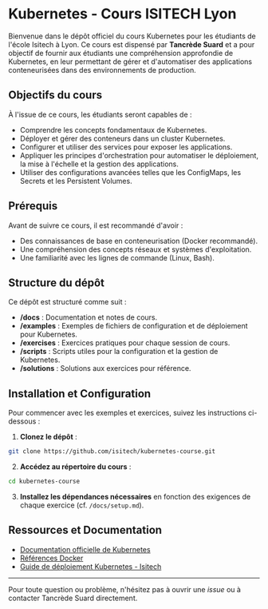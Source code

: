 # Kubernetes - Cours ISITECH Lyon

Bienvenue dans le dépôt officiel du cours Kubernetes pour les étudiants de l'école Isitech à Lyon. Ce cours est dispensé par **Tancrède Suard** et a pour objectif de fournir aux étudiants une compréhension approfondie de Kubernetes, en leur permettant de gérer et d'automatiser des applications conteneurisées dans des environnements de production.

## Objectifs du cours

À l'issue de ce cours, les étudiants seront capables de :

- Comprendre les concepts fondamentaux de Kubernetes.
- Déployer et gérer des conteneurs dans un cluster Kubernetes.
- Configurer et utiliser des services pour exposer les applications.
- Appliquer les principes d'orchestration pour automatiser le déploiement, la mise à l'échelle et la gestion des applications.
- Utiliser des configurations avancées telles que les ConfigMaps, les Secrets et les Persistent Volumes.

## Prérequis

Avant de suivre ce cours, il est recommandé d'avoir :

- Des connaissances de base en conteneurisation (Docker recommandé).
- Une compréhension des concepts réseaux et systèmes d'exploitation.
- Une familiarité avec les lignes de commande (Linux, Bash).

## Structure du dépôt

Ce dépôt est structuré comme suit :

- **/docs** : Documentation et notes de cours.
- **/examples** : Exemples de fichiers de configuration et de déploiement pour Kubernetes.
- **/exercises** : Exercices pratiques pour chaque session de cours.
- **/scripts** : Scripts utiles pour la configuration et la gestion de Kubernetes.
- **/solutions** : Solutions aux exercices pour référence.

## Installation et Configuration

Pour commencer avec les exemples et exercices, suivez les instructions ci-dessous :

1. **Clonez le dépôt** :
```bash
git clone https://github.com/isitech/kubernetes-course.git
```
2. **Accédez au répertoire du cours** :
```bash
cd kubernetes-course
```
3. **Installez les dépendances nécessaires** en fonction des exigences de chaque exercice (cf. `/docs/setup.md`).

## Ressources et Documentation

- [Documentation officielle de Kubernetes](https://kubernetes.io/docs/)
- [Références Docker](https://docs.docker.com/)
- [Guide de déploiement Kubernetes - Isitech](/docs/deployment-guide.md)

---

Pour toute question ou problème, n'hésitez pas à ouvrir une *issue* ou à contacter Tancrède Suard directement.
